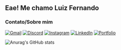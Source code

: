 <h2>Eae! Me chamo Luiz Fernando</h2>

<h3>Contato/Sobre mim</h3>

[![Gmail](https://img.shields.io/badge/Gmail-333333?style=for-the-badge&logo=gmail&logoColor=red)](mailto:zeuscruz597@gmail.com)
[![Discord](https://img.shields.io/badge/Discord-7289DA?style=for-the-badge&logo=discord&logoColor=white)](https://discord.com/channels/@ittsmenightfall/)
[![Instagram](https://img.shields.io/badge/-Instagram-%23E4405F?style=for-the-badge&logo=instagram&logoColor=white)](https://www.instagram.com/ittsmenightfall/)
[![LinkedIn](https://img.shields.io/badge/LinkedIn-0077B5?style=for-the-badge&logo=linkedin&logoColor=white)](https://www.linkedin.com/in/luizcruzorc/)
[![Portfolio](https://img.shields.io/badge/Portfolio-FF5722?style=for-the-badge&logo=todoist&logoColor=white)](https://seulink.com)


![Anurag's GitHub stats](https://github-readme-stats.vercel.app/api?username=anuraghazra&show_icons=true&theme=radical)
